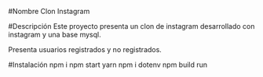 #Nombre 
Clon Instagram

#Descripción
Este proyecto presenta un clon de instagram desarrollado con instagram y una base mysql.

Presenta usuarios registrados y no registrados.

#Instalación
npm i
npm start
yarn
npm i dotenv
npm build run


